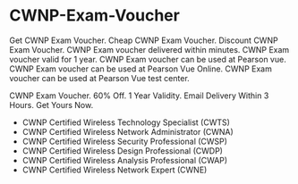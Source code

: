 # CWNP-Exam-Voucher

Get CWNP Exam Voucher. Cheap CWNP Exam Voucher. Discount CWNP Exam Voucher. CWNP Exam voucher delivered within minutes. CWNP Exam voucher valid for 1 year. CWNP Exam voucher can be used at Pearson vue. CWNP Exam voucher can be used at Pearson Vue Online. CWNP Exam voucher can be used at Pearson Vue test center.

CWNP Exam Voucher. 60% Off. 1 Year Validity. Email Delivery Within 3 Hours. Get Yours Now.

* CWNP Certified Wireless Technology Specialist (CWTS)
* CWNP Certified Wireless Network Administrator (CWNA)
* CWNP Certified Wireless Security Professional (CWSP)
* CWNP Certified Wireless Design Professional (CWDP)
* CWNP Certified Wireless Analysis Professional (CWAP)
* CWNP Certified Wireless Network Expert (CWNE)
